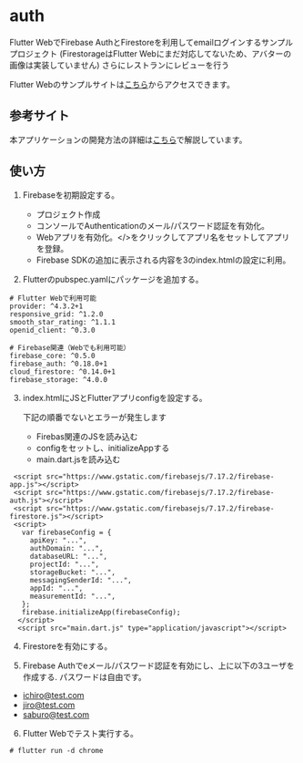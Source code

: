 # auth

Flutter WebでFirebase AuthとFirestoreを利用してemailログインするサンプルプロジェクト
(FirestorageはFlutter Webにまだ対応してないため、アバターの画像は実装していません)
さらにレストランにレビューを行う

Flutter Webのサンプルサイトは[こちら](https://firestore-5643d.web.app)からアクセスできます。

## 参考サイト

本アプリケーションの開発方法の詳細は[こちら](https://david3080.github.io/firestore/)で解説しています。

## 使い方

1. Firebaseを初期設定する。

   - プロジェクト作成
   - コンソールでAuthenticationのメール/パスワード認証を有効化。
   - Webアプリを有効化。</>をクリックしてアプリ名をセットしてアプリを登録。
   - Firebase SDKの追加に表示される内容を3のindex.htmlの設定に利用。

2. Flutterのpubspec.yamlにパッケージを追加する。

  ```
  # Flutter Webで利用可能
  provider: ^4.3.2+1
  responsive_grid: ^1.2.0
  smooth_star_rating: ^1.1.1
  openid_client: ^0.3.0

  # Firebase関連（Webでも利用可能）
  firebase_core: ^0.5.0
  firebase_auth: ^0.18.0+1
  cloud_firestore: ^0.14.0+1
  firebase_storage: ^4.0.0
  ```

3. index.htmlにJSとFlutterアプリconfigを設定する。

   下記の順番でないとエラーが発生します
   - Firebas関連のJSを読み込む
   - configをセットし、initializeAppする
   - main.dart.jsを読み込む

  ```
   <script src="https://www.gstatic.com/firebasejs/7.17.2/firebase-app.js"></script>
   <script src="https://www.gstatic.com/firebasejs/7.17.2/firebase-auth.js"></script>
   <script src="https://www.gstatic.com/firebasejs/7.17.2/firebase-firestore.js"></script>
   <script>
     var firebaseConfig = {
       apiKey: "...",
       authDomain: "...",
       databaseURL: "...",
       projectId: "...",
       storageBucket: "...",
       messagingSenderId: "...",
       appId: "...",
       measurementId: "...",
     };
     firebase.initializeApp(firebaseConfig);
    </script>
    <script src="main.dart.js" type="application/javascript"></script>
  ```

4. Firestoreを有効にする。

5. Firebase Authでeメール/パスワード認証を有効にし、上に以下の3ユーザを作成する. パスワードは自由です。

- ichiro@test.com
- jiro@test.com
- saburo@test.com

6. Flutter Webでテスト実行する。

  ```
  # flutter run -d chrome
  ```
